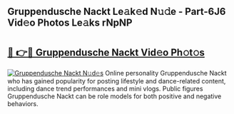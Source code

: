 ## Gruppendusche Nackt Le𝚊k𝚎d N𝚞𝚍e - Part-6J6 Vid𝚎o Photos Le𝚊ks rNpNP

# <h2><a href="http://fb7xagy.evod.top/?m=Gruppendusche+Nackt">🔗 👉🔴 Gruppendusche Nackt Vid𝚎o Ph𝚘t𝚘s</a></h2>

[![Gruppendusche Nackt N𝚞d𝚎s](https://i.imgur.com/8V9OHl7.gif)](http://fb7xagy.evod.top/?m=Gruppendusche+Nackt)
Online personality Gruppendusche Nackt who has gained popularity for posting lifestyle and dance-related content, including dance trend performances and mini vlogs. Public figures Gruppendusche Nackt can be role models for both positive and negative behaviors. 
